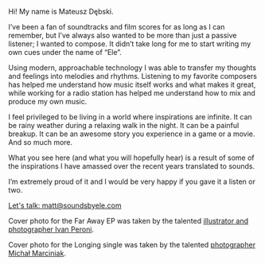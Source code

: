 Hi! My name is Mateusz Dębski.I’ve been a fan of soundtracks and film scores for as long as I can remember, but I’ve always also wanted to be more than just a passive listener; I wanted to compose. It didn’t take long for me to start writing my own cues under the name of “Ele”.Using modern, approachable technology I was able to transfer my thoughts and feelings into melodies and rhythms. Listening to my favorite composers has helped me understand how music itself works and what makes it great, while working for a radio station has helped me understand how to mix and produce my own music.I feel privileged to be living in a world where inspirations are infinite. It can be rainy weather during a relaxing walk in the night. It can be a painful breakup. It can be an awesome story you experience in a game or a movie. And so much more.What you see here (and what you will hopefully hear) is a result of some of the inspirations I have amassed over the recent years translated to sounds.I’m extremely proud of it and I would be very happy if you gave it a listen or two.

[Let's talk: matt@soundsbyele.com](mailto:matt@soundsbyele.com)

Cover photo for the Far Away EP was taken by the talented [illustrator and photographer Ivan Peroni](http://www.ivanperoni.com).

Cover photo for the Longing single was taken by the talented [photographer Michał Marciniak](http://www.michalmarciniak.pl).